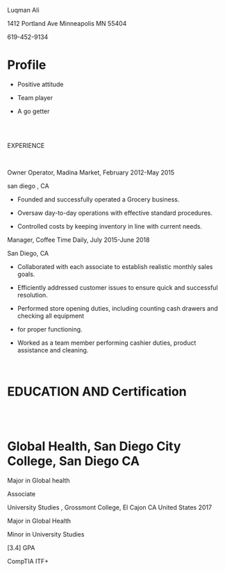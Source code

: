 <p dir="ltr">Luqman Ali</p>
<p dir="ltr">1412 Portland Ave Minneapolis MN 55404</p>
<p dir="ltr">619-452-9134</p>
<h1 dir="ltr">Profile&nbsp;</h1>
<ul>
<li dir="ltr">
<p dir="ltr">Positive attitude&nbsp;</p>
</li>
<li dir="ltr">
<p dir="ltr">Team player&nbsp;</p>
</li>
<li dir="ltr">
<p dir="ltr">A go getter&nbsp;</p>
</li>
</ul>
<p><br /><br /></p>
<p dir="ltr">EXPERIENCE</p>
<p>&nbsp;</p>
<p dir="ltr">Owner Operator, Madina Market, February 2012-May 2015</p>
<p dir="ltr">san diego , CA</p>
<ul>
<li dir="ltr">
<p dir="ltr">Founded and successfully operated a Grocery business.</p>
</li>
<li dir="ltr">
<p dir="ltr">Oversaw day-to-day operations with effective standard procedures.</p>
</li>
<li dir="ltr">
<p dir="ltr">Controlled costs by keeping inventory in line with current needs.</p>
</li>
</ul>
<p dir="ltr">Manager, Coffee Time Daily, July 2015-June 2018</p>
<p dir="ltr">San Diego, CA</p>
<ul>
<li dir="ltr">
<p dir="ltr">Collaborated with each associate to establish realistic monthly sales goals.</p>
</li>
<li dir="ltr">
<p dir="ltr">Efficiently addressed customer issues to ensure quick and successful resolution.</p>
</li>
<li dir="ltr">
<p dir="ltr">Performed store opening duties, including counting cash drawers and checking all equipment</p>
</li>
<li dir="ltr">
<p dir="ltr">for proper functioning.</p>
</li>
<li dir="ltr">
<p dir="ltr">Worked as a team member performing cashier duties, product assistance and cleaning.</p>
</li>
</ul>
<p>&nbsp;</p>
<h1 dir="ltr">EDUCATION AND Certification&nbsp;</h1>
<p><br /><br /></p>
<h1 dir="ltr">Global Health, San Diego City College, San Diego CA&nbsp;</h1>
<p dir="ltr">Major in Global health</p>
<p dir="ltr">Associate</p>
<p dir="ltr">University Studies , Grossmont College, El Cajon CA United States 2017</p>
<p dir="ltr">Major in Global Health</p>
<p dir="ltr">Minor in University Studies</p>
<p dir="ltr">[3.4] GPA</p>
<p dir="ltr">CompTIA ITF+</p>
<p>&nbsp;</p>
